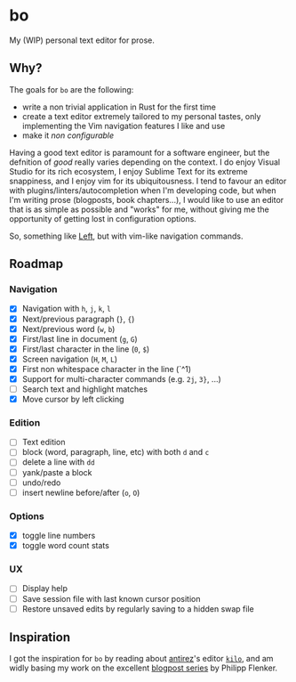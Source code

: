 # bo
My (WIP) personal text editor for prose.

## Why?
The goals for `bo` are the following:

- write a non trivial application in Rust for the first time
- create a text editor extremely tailored to my personal tastes, only implementing the Vim navigation features I like and use
- make it _non configurable_

Having a good text editor is paramount for a software engineer, but the defnition of _good_ really varies depending on the context.
I do enjoy Visual Studio for its rich ecosystem, I enjoy Sublime Text for its extreme snappiness, and I enjoy vim for its ubiquitousness.
I tend to favour an editor with plugins/linters/autocompletion when I'm developing code, but when I'm writing prose (blogposts, book chapters...), I would like to use an editor that is as simple as possible and "works" for me, without giving me the opportunity of getting lost in configuration options.

So, something like [Left](https://hundredrabbits.itch.io/left), but with vim-like navigation commands.

## Roadmap

### Navigation

- [x] Navigation with `h`, `j`, `k`, `l`
- [x] Next/previous paragraph (`}`, `{`)
- [x] Next/previous word (`w`, `b`)
- [x] First/last line in document (`g`, `G`)
- [x] First/last character in the line (`0`, `$`)
- [x] Screen navigation (`H`, `M`, `L`)
- [x] First non whitespace character in the line (`^1)
- [x] Support for multi-character commands (e.g. `2j`, `3}`, ...)
- [ ] Search text and highlight matches
- [x] Move cursor by left clicking

### Edition

- [ ] Text edition
- [ ] block (word, paragraph, line, etc) with both `d` and `c`
- [ ] delete a line with `dd`
- [ ] yank/paste a block
- [ ] undo/redo
- [ ] insert newline before/after (`o`, `O`)

### Options

- [x] toggle line numbers
- [x] toggle word count stats

### UX

- [ ] Display help
- [ ] Save session file with last known cursor position
- [ ] Restore unsaved edits by regularly saving to a hidden swap file

## Inspiration

I got the inspiration for `bo` by reading about [antirez](https://github.com/antirez)'s editor [`kilo`](https://github.com/antirez/kilo), and am widly basing my work on the excellent [blogpost series](https://www.philippflenker.com/hecto-chapter-1) by Philipp Flenker.
